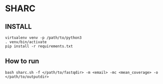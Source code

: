 # SHARC

## INSTALL
```
virtualenv venv -p /path/to/python3
. venv/bin/activate
pip install -r requirements.txt
```
## How to run
```
bash sharc.sh -f </path/to/fastqdir> -m <email> -mc <mean_coverage> -o </path/to/outputdir>
```
